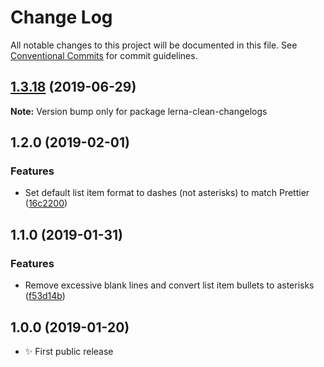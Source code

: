 # Change Log

All notable changes to this project will be documented in this file.
See [Conventional Commits](https://conventionalcommits.org) for commit guidelines.

## [1.3.18](https://gitlab.com/codsen/codsen/compare/lerna-clean-changelogs@1.3.17...lerna-clean-changelogs@1.3.18) (2019-06-29)

**Note:** Version bump only for package lerna-clean-changelogs





## 1.2.0 (2019-02-01)

### Features

- Set default list item format to dashes (not asterisks) to match Prettier ([16c2200](https://gitlab.com/codsen/codsen/commit/16c2200))

## 1.1.0 (2019-01-31)

### Features

- Remove excessive blank lines and convert list item bullets to asterisks ([f53d14b](https://gitlab.com/codsen/codsen/commit/f53d14b))

## 1.0.0 (2019-01-20)

- ✨ First public release
